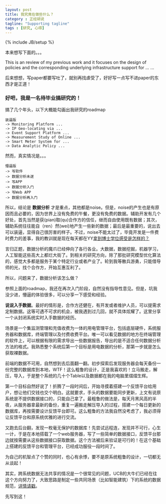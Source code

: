 ```yaml
---
layout: post
title: 我究竟在做些什么？
category : 正经胡说
tagline: "Supporting tagline"
tags : [研究, 心得]
---
```

{% include JB/setup %}

本来想写下面的。。。

This is an review of my previous work and it focuses on the design of policies and the corresponding underlying infrastructure support for ... ...

后来想想，写paper都要写吐了，就别再找虐受了，好好写一点写不进paper的东西才是正道！

### 好吧，我是一名待毕业搞研究的！

搞了几个年头，以下大概能勾画出我研究的roadmap

	装逼版
	-> Monitoring Platform ...
	-> IP Geo-locating via ...
	-> Event Support Platform ... 
	-> Measurement Study of Online ...
	-> Smart Meter System for ...
	-> Data Analytic Policy ...

然而，真实情况是。。。

	懵逼版
	-> 写软件
	-> 数据分析未遂
	-> 写APP
	-> 数据分析入门
	-> 写Web APP
	-> 数据分析再入门

所以，结论是 **数据分析** 才是重点，其他都是noise。但是，noise的产生也是有原因而且必要的，因为世界上没有免费的午餐，更没有免费的数据。辅助开发有几个好处，首先当然是获(pian)取(qu)合作方的信任，继而自由使用既有数据；其次，辅助系统往往能自（ren）然(wei)地产生一些新的数据；最后是最重要的，说出去可以装逼，显得自己很厉害的样子。不过，noise不能太过了，毕竟开发是一件费时费力的差事，我的教训就是现在每天都在YY[拿到博士学位感受是怎样的？](https://www.zhihu.com/question/20365338)

言归正题，数据分析的魔爪已经伸向了各行各业。大数据，数据挖掘，机器学习，人工智能这些高大上都烂大街了。到相关的研究方向，除了那批研究模型优化算法的，感觉大多都是服务于某个特定行业或者产业了。轮到我等散兵游勇，只能借导师的光，找个合作方，开始互惠互利了。

所以，问题来了，数据分析该怎么做？

参照上面的roadmap，我还在再次入门阶段，自然没有指导性意见。但是，坑我没少进，懵逼的体验很多，可以分享一下感受和经验。

**说说入手数据**。最好的情形是，合作方还健在，有开发或者维护人员，可以提需求定制数据。这等可遇不可求的机会，被我遇到过几回，就不具体炫耀了。这里分享一个从封闭系统实时入手数据的经历。

场景是一个集监测管理和充值收费为一体的用电管理平台，包括底层硬件，系统服务器和数据库，终端管理以及付费收费平台。唯一可以看见数据的地方在终端管理的软件上，可以根据有限的需求导出一些数据报告，导出的是不适合任何数据分析方法的格式。我熟悉整个系统后第一个目标是用电数据的分析，那第一步就是怎么获取裸数据。

前端的数据不可用，自然想到去后面翻一翻。初步探索后发现服务器会每天备份一份完整的数据库到本地，WTF！这么粗鲁的设计，正是我喜欢的！立马搬走，解压，导入，于是整个系统的几十个Table以及数据都在我的电脑里熠熠生辉。

第一个目标自然好说了！折腾了一段时间后，开始寻摸着搭建一个反馈平台给用户，想让他们交钱也交个明白。这就要求，手头的数据要能同步更新，上文有说原系统是不提供数据接口的，只能自己拿了。最粗鲁的做法是，每天月黑风高的半夜，从服务器拿最新的备份，重复一遍搬走解压导入的过程，搭建一个每日更新的数据库，再按需要设计反馈平台即可。这么粗鲁的方法我自然没考虑了，我必须得让反馈平台和原系统优雅的进行交流。

又跑去后台翻，发现一枚毫无保护的数据库！先尝试远程连，发现并不可行，心生一计，于是在本地搭载了一个web服务器，写了一些简单的数据接口，反馈平台那边就按需要从这些数据接口获取数据。这个方法被后来验证是可行的！在这个基础上搭建的反馈平台和管理平台，已经成功服役一段时间了。

为自己的机智点了个赞的同时，也心有余悸，要不是原系统粗鲁的设计，一切都无从谈起！
	
其实，跨系统数据无法共享的情况是一个很常见的问题，UCB的大牛们已经在往这个方向努力了，大致思路是制定一些共同场景（比如智能建筑）下的系统的数据规范，[详情请戳](http://sdb.cs.berkeley.edu/sdb/index.php)。

先写到这！


